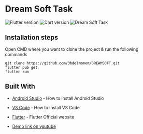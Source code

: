 # Dream Soft Task
![Flutter version](https://img.shields.io/badge/Flutter-Version%203.16.5-blue) ![Dart version](https://img.shields.io/badge/Dart-Version%203.2.3-blue) ![Dream Soft Task](https://img.shields.io/badge/Sample%20Version-Version%201.0.0-green)

## Installation steps

Open CMD where you want to clone the project & run the following commands

```
git clone https://github.com/3bdelmonem/DREAMSOFT.git
flutter pub get
flutter run
```

## Built With

- [Android Studio](https://developer.android.com/studio/install) - How to install Android Studio
- [VS Code](https://code.visualstudio.com/) - How to install VS Code
- [Flutter](https://flutter.dev) - Flutter Official website

- [Demo link on youtube]()


